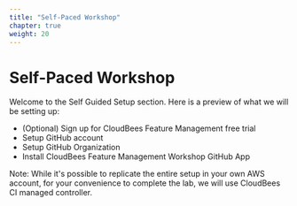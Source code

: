 ```yaml
---
title: "Self-Paced Workshop"
chapter: true
weight: 20
---
```


# Self-Paced Workshop

Welcome to the Self Guided Setup section. Here is a preview of what we will be setting up:

* (Optional) Sign up for CloudBees Feature Management free trial
* Setup GitHub account
* Setup GitHub Organization
* Install CloudBees Feature Management Workshop GitHub App

Note: While it's possible to replicate the entire setup in your own AWS account, for your convenience to complete the lab, we will use CloudBees CI managed controller.